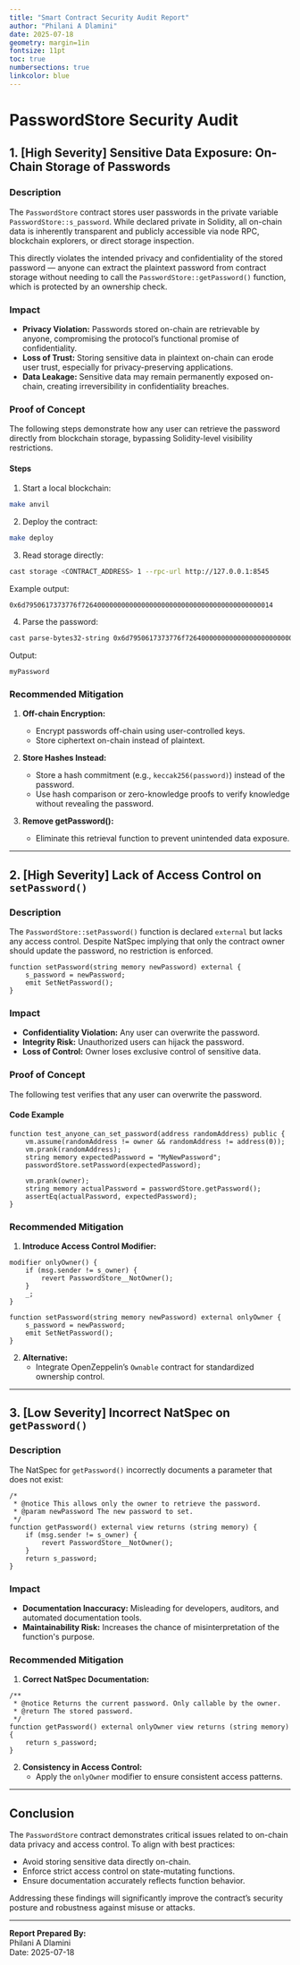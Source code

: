 ```yaml
---
title: "Smart Contract Security Audit Report"
author: "Philani A Dlamini"
date: 2025-07-18
geometry: margin=1in
fontsize: 11pt
toc: true
numbersections: true
linkcolor: blue
---
```


# PasswordStore Security Audit

## 1. [High Severity] Sensitive Data Exposure: On-Chain Storage of Passwords

### Description

The `PasswordStore` contract stores user passwords in the private variable `PasswordStore::s_password`. While declared private in Solidity, all on-chain data is inherently transparent and publicly accessible via node RPC, blockchain explorers, or direct storage inspection.

This directly violates the intended privacy and confidentiality of the stored password — anyone can extract the plaintext password from contract storage without needing to call the `PasswordStore::getPassword()` function, which is protected by an ownership check.

### Impact

- **Privacy Violation:** Passwords stored on-chain are retrievable by anyone, compromising the protocol’s functional promise of confidentiality.
- **Loss of Trust:** Storing sensitive data in plaintext on-chain can erode user trust, especially for privacy-preserving applications.
- **Data Leakage:** Sensitive data may remain permanently exposed on-chain, creating irreversibility in confidentiality breaches.

### Proof of Concept

The following steps demonstrate how any user can retrieve the password directly from blockchain storage, bypassing Solidity-level visibility restrictions.

#### Steps

1. Start a local blockchain:

```bash
make anvil
```

2. Deploy the contract:

```bash
make deploy
```

3. Read storage directly:

```bash
cast storage <CONTRACT_ADDRESS> 1 --rpc-url http://127.0.0.1:8545
```

Example output:

```
0x6d7950617373776f726400000000000000000000000000000000000000000014
```

4. Parse the password:

```bash
cast parse-bytes32-string 0x6d7950617373776f726400000000000000000000000000000000000000000014
```

Output:

```
myPassword
```

### Recommended Mitigation

1. **Off-chain Encryption:**

   - Encrypt passwords off-chain using user-controlled keys.
   - Store ciphertext on-chain instead of plaintext.

2. **Store Hashes Instead:**

   - Store a hash commitment (e.g., `keccak256(password)`) instead of the password.
   - Use hash comparison or zero-knowledge proofs to verify knowledge without revealing the password.

3. **Remove getPassword():**

   - Eliminate this retrieval function to prevent unintended data exposure.

---

## 2. [High Severity] Lack of Access Control on `setPassword()`

### Description

The `PasswordStore::setPassword()` function is declared `external` but lacks any access control. Despite NatSpec implying that only the contract owner should update the password, no restriction is enforced.

```solidity
function setPassword(string memory newPassword) external {
    s_password = newPassword;
    emit SetNetPassword();
}
```

### Impact

- **Confidentiality Violation:** Any user can overwrite the password.
- **Integrity Risk:** Unauthorized users can hijack the password.
- **Loss of Control:** Owner loses exclusive control of sensitive data.

### Proof of Concept

The following test verifies that any user can overwrite the password.

#### Code Example

```solidity
function test_anyone_can_set_password(address randomAddress) public {
    vm.assume(randomAddress != owner && randomAddress != address(0));
    vm.prank(randomAddress);
    string memory expectedPassword = "MyNewPassword";
    passwordStore.setPassword(expectedPassword);

    vm.prank(owner);
    string memory actualPassword = passwordStore.getPassword();
    assertEq(actualPassword, expectedPassword);
}
```

### Recommended Mitigation

1. **Introduce Access Control Modifier:**

```solidity
modifier onlyOwner() {
    if (msg.sender != s_owner) {
        revert PasswordStore__NotOwner();
    }
    _;
}

function setPassword(string memory newPassword) external onlyOwner {
    s_password = newPassword;
    emit SetNetPassword();
}
```

2. **Alternative:**
   - Integrate OpenZeppelin’s `Ownable` contract for standardized ownership control.

---

## 3. [Low Severity] Incorrect NatSpec on `getPassword()`

### Description

The NatSpec for `getPassword()` incorrectly documents a parameter that does not exist:

```solidity
/*
 * @notice This allows only the owner to retrieve the password.
 * @param newPassword The new password to set.
 */
function getPassword() external view returns (string memory) {
    if (msg.sender != s_owner) {
        revert PasswordStore__NotOwner();
    }
    return s_password;
}
```

### Impact

- **Documentation Inaccuracy:** Misleading for developers, auditors, and automated documentation tools.
- **Maintainability Risk:** Increases the chance of misinterpretation of the function's purpose.

### Recommended Mitigation

1. **Correct NatSpec Documentation:**

```solidity
/**
 * @notice Returns the current password. Only callable by the owner.
 * @return The stored password.
 */
function getPassword() external onlyOwner view returns (string memory) {
    return s_password;
}
```

2. **Consistency in Access Control:**
   - Apply the `onlyOwner` modifier to ensure consistent access patterns.

---

## Conclusion

The `PasswordStore` contract demonstrates critical issues related to on-chain data privacy and access control. To align with best practices:

- Avoid storing sensitive data directly on-chain.
- Enforce strict access control on state-mutating functions.
- Ensure documentation accurately reflects function behavior.

Addressing these findings will significantly improve the contract’s security posture and robustness against misuse or attacks.

---

**Report Prepared By:**  
Philani A Dlamini  
Date: 2025-07-18
